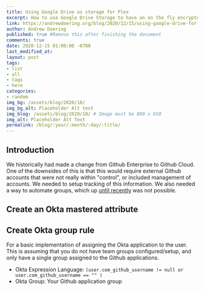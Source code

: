```yaml
---
title: Using Google Drive as storage for Plex
excerpt: How to use Google Drive Storage to have an on the fly encrypted storage system to stream data from Google Drive to Plex.
link: https://andrewdoering.org/blog/2020/12/15/using-google-drive-for-plex
author: Andrew Doering
published: true #Remove this after finishing the document
comments: true
date: 2020-12-15 01:00:00 -0700
last_modified_at: 
layout: post
tags:
- list
- all
- tags
- here
categories:
- random
img_bg: /assets/blog/2020/10/
img_bg_alt: Placeholder Alt text
img_blog: /assets/blog/2020/10/ # Image must be 800 x 650
img_alt: Placeholder Alt Text
permalink: /blog/:year/:month/:day/:title/
---
```


## Introduction

We historically had made a change from Github Enterprise to Github Cloud. One of the downsides of this is that this would require external Github accounts that were not really within "control", or included management of accounts. We needed to setup tracking of this information. We also needed a way to automate groups, which up [until recently](https://docs.github.com/en/free-pro-team@latest/github/setting-up-and-managing-organizations-and-teams/synchronizing-a-team-with-an-identity-provider-group) was not possible. 

## Create an Okta mastered attribute 


## Create Okta group rule

For a basic implementation of assigning the Okta application to the user. This is assuming that you do not have team groups configured/setup, and only have a single group assigned to the Github applications.

* Okta Expression Language: `(user.com_github_username != null or user.com_github_username == "" )`
* Okta Group: Your Github application group
